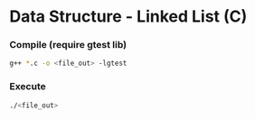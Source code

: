 # Data Structure - Linked List (C)

### Compile (require gtest lib)
```sh
g++ *.c -o <file_out> -lgtest
```

### Execute
```sh
./<file_out>
```